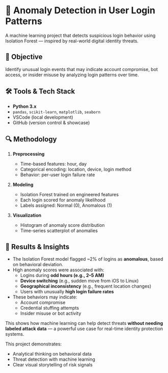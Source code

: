 # 🔐 Anomaly Detection in User Login Patterns

A machine learning project that detects suspicious login behavior using Isolation Forest — inspired by real-world digital identity threats.



## 🎯 Objective

Identify unusual login events that may indicate account compromise, bot access, or insider misuse by analyzing login patterns over time.



## 🛠️ Tools & Tech Stack

- **Python 3.x**
- `pandas`, `scikit-learn`, `matplotlib`, `seaborn`
- VSCode (local development)
- GitHub (version control & showcase)



## 🔍 Methodology

1. **Preprocessing**
   - Time-based features: hour, day
   - Categorical encoding: location, device, login method
   - Behavior: per-user login failure rate

2. **Modeling**
   - Isolation Forest trained on engineered features
   - Each login scored for anomaly likelihood
   - Labels assigned: Normal (0), Anomalous (1)

3. **Visualization**
   - Histogram of anomaly score distribution
   - Time-series scatterplot of anomalies

## 🧠 Results & Insights

- The Isolation Forest model flagged ~2% of logins as **anomalous**, based on behavioral deviation.
- High anomaly scores were associated with:
  - Logins during **odd hours (e.g., 2–5 AM)**
  - **Device switching** (e.g., sudden move from iOS to Linux)
  - **Geographical inconsistency** (e.g., frequent location changes)
  - Users with unusually **high login failure rates**
- These behaviors may indicate:
  - Account compromise
  - Credential stuffing attempts
  - Insider misuse or bot activity

This shows how machine learning can help detect threats **without needing labeled attack data** — a powerful use case for real-time identity protection systems.

This project demonstrates:
  - Analytical thinking on behavioral data
  - Threat detection with machine learning
  - Clear visual storytelling of risk signals





